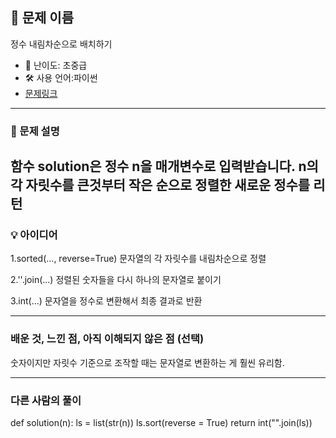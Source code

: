 ## 📘 문제 이름

정수 내림차순으로 배치하기

- 🧩 난이도: 초중급
- 🛠 사용 언어:파이썬
- [문제링크](https://school.programmers.co.kr/learn/courses/30/lessons/12933)

---

### 🧠 문제 설명

함수 solution은 정수 n을 매개변수로 입력받습니다. n의 각 자릿수를 큰것부터 작은 순으로 정렬한 새로운 정수를 리턴
---

### 💡 아이디어

1.sorted(..., reverse=True) 문자열의 각 자릿수를 내림차순으로 정렬

2.''.join(...) 정렬된 숫자들을 다시 하나의 문자열로 붙이기

3.int(...) 문자열을 정수로 변환해서 최종 결과로 반환



---

### 배운 것, 느낀 점, 아직 이해되지 않은 점 (선택)

숫자이지만 자릿수 기준으로 조작할 때는 문자열로 변환하는 게 훨씬 유리함.


---

### 다른 사람의 풀이

def solution(n):
    ls = list(str(n))
    ls.sort(reverse = True)
    return int("".join(ls))